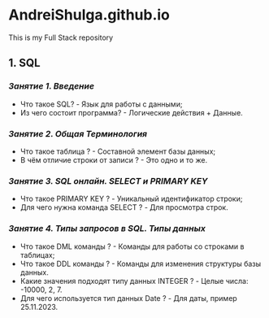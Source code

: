 # AndreiShulga.github.io
This is my Full Stack repository
## **1. SQL**
### *Занятие 1. Введение*
* Что такое SQL? - Язык для работы с данными;
* Из чего состоит программа? - Логические действия + Данные.
### *Занятие 2. Общая Терминология*
* Что такое таблица ? - Составной элемент базы данных;
* В чём отличие строки от записи ? - Это одно и то же.
### *Занятие 3. SQL онлайн. SELECT и PRIMARY KEY*
* Что такое PRIMARY KEY ? - Уникальный идентификатор строки;
* Для чего нужна команда SELECT ? - Для просмотра строк.
### *Занятие 4. Типы запросов в SQL. Типы данных*
* Что такое DML команды ? - Команды для работы со строками в таблицах;
* Что такое DDL команды ? - Команды для изменения структуры базы данных.
* Какие значения подходят типу данных INTEGER ? - Целые числа: -10000, 2, 7.
* Для чего используется тип данных Date ? - Для даты, пример 25.11.2023.
